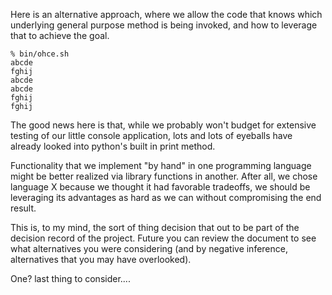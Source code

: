 Here is an alternative approach, where we allow the code
that knows which underlying general purpose method is
being invoked, and how to leverage that to achieve
the goal.

``` 
% bin/ohce.sh
abcde
fghij
abcde
abcde
fghij
fghij
```

The good news here is that, while we probably won't
budget for extensive testing of our little console
application, lots and lots of eyeballs have already
looked into python's built in print method.

Functionality that we implement "by hand"
in one programming language might be better realized
via library functions in another.  After all, we
chose language X because we thought it had favorable
tradeoffs, we should be leveraging its advantages
as hard as we can without compromising the end result.

This is, to my mind, the sort of thing decision that
out to be part of the decision record of the project.
Future you can review the document to see what alternatives
you were considering (and by negative inference, alternatives
that you may have overlooked).

One? last thing to consider....
